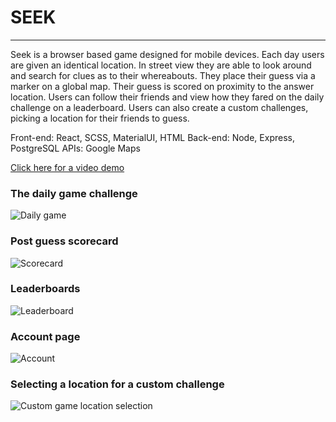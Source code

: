 # SEEK

---

Seek is a browser based game designed for mobile devices. Each day users are given an identical location. In street view they are able to look around and search for clues as to their whereabouts. They place their guess via a marker on a global map. Their guess is scored on proximity to the answer location. Users can follow their friends and view how they fared on the daily challenge on a leaderboard. Users can also create a custom challenges, picking a location for their friends to guess.

Front-end: React, SCSS, MaterialUI, HTML
Back-end: Node, Express, PostgreSQL
APIs: Google Maps

[Click here for a video demo](https://youtu.be/JxEkY1mD_Nc)

### The daily game challenge
![Daily game](https://github.com/Ryan-Williams-Dev/seek/blob/master/docs/img/Daily-game.png?raw=true)
### Post guess scorecard
![Scorecard](https://github.com/Ryan-Williams-Dev/seek/blob/master/docs/img/score.png?raw=true)
### Leaderboards
![Leaderboard](https://github.com/Ryan-Williams-Dev/seek/blob/master/docs/img/Leaderbaord.png?raw=true)
### Account page
![Account](https://github.com/Ryan-Williams-Dev/seek/blob/master/docs/img/account.png?raw=true)
### Selecting a location for a custom challenge
![Custom game location selection](https://github.com/Ryan-Williams-Dev/seek/blob/master/docs/img/custom-game.png?raw=true)